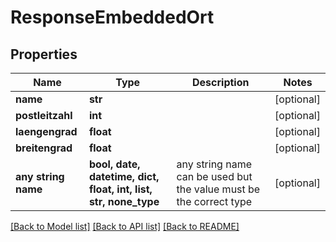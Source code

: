 # ResponseEmbeddedOrt


## Properties
Name | Type | Description | Notes
------------ | ------------- | ------------- | -------------
**name** | **str** |  | [optional] 
**postleitzahl** | **int** |  | [optional] 
**laengengrad** | **float** |  | [optional] 
**breitengrad** | **float** |  | [optional] 
**any string name** | **bool, date, datetime, dict, float, int, list, str, none_type** | any string name can be used but the value must be the correct type | [optional]

[[Back to Model list]](../README.md#documentation-for-models) [[Back to API list]](../README.md#documentation-for-api-endpoints) [[Back to README]](../README.md)


